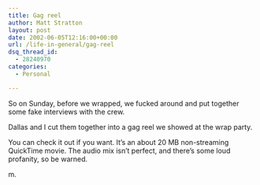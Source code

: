 ```yaml
---
title: Gag reel
author: Matt Stratton
layout: post
date: 2002-06-05T12:16:00+00:00
url: /life-in-general/gag-reel
dsq_thread_id:
  - 28240970
categories:
  - Personal

---
```

So on Sunday, before we wrapped, we fucked around and put together some fake interviews with the crew.

Dallas and I cut them together into a gag reel we showed at the wrap party.

You can check it out if you want. It&#8217;s an about 20 MB non-streaming QuickTime movie. The audio mix isn&#8217;t perfect, and there&#8217;s some loud profanity, so be warned.

m.